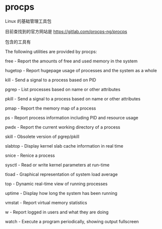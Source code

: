 # procps 

Linux 的基础管理工具包

目前查找到的官方网站是  https://gitlab.com/procps-ng/procps

包含的工具有

The following utilities are provided by procps:


free - Report the amounts of free and used memory in the system

hugetop - Report hugepage usage of processes and the system as a whole

kill - Send a signal to a process based on PID

pgrep - List processes based on name or other attributes

pkill - Send a signal to a process based on name or other attributes

pmap - Report the memory map of a process

ps - Report process information including PID and resource usage

pwdx - Report the current working directory of a process

skill - Obsolete version of pgrep/pkill

slabtop - Display kernel slab cache information in real time

snice - Renice a process

sysctl - Read or write kernel parameters at run-time

tload - Graphical representation of system load average

top - Dynamic real-time view of running processes

uptime - Display how long the system has been running

vmstat - Report virtual memory statistics

w - Report logged in users and what they are doing

watch - Execute a program periodically, showing output fullscreen